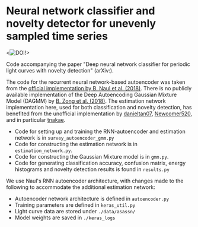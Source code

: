 # Neural network classifier and novelty detector for unevenly sampled time series
<![![DOI](https://zenodo.org/badge/90776775.svg)](https://zenodo.org/badge/latestdoi/90776775)!>

Code accompanying the paper "Deep neural network classifier for periodic light curves with novelty detection" (arXiv:).

The code for the recurrent neural network-based autoencoder was taken from the [official implementation by B. Naul et al. (2018)](https://github.com/bnaul/IrregularTimeSeriesAutoencoderPaper).
There is no publicly available implementation of the Deep Autoencoding Gaussian Mixture Model (DAGMM) by [B. Zong et al. (2018)](https://openreview.net/pdf?id=BJJLHbb0-). The estimation network implementation here, used for both classification and novelty detection, has benefited from the unofficial implementation by [danieltan07](https://github.com/danieltan07/dagmm), [Newcomer520](https://github.com/Newcomer520/tf-dagmm), and in particular [tnakae](https://github.com/tnakae/DAGMM). 

- Code for setting up and training the RNN-autoencoder and estimation network is in `survey_autoencoder_gmm.py`
- Code for constructing the estimation network is in `estimation_network.py`.
- Code for constructing the Gaussian Mixture model is in `gmm.py`.
- Code for generating classification accuracy, confusion matrix, energy histograms and novelty detection results is found in `results.py`

We use Naul's RNN autoencoder architecture, with changes made to the following to accommodate the additional estimation network: 
- Autoencoder network architecture is defined in `autoencoder.py`
- Training parameters are defined in `keras_util.py`
- Light curve data are stored under `./data/asassn/`
- Model weights are saved in `./keras_logs`

